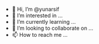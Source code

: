 - 👋 Hi, I’m @yunarsif
- 👀 I’m interested in ...
- 🌱 I’m currently learning ...
- 💞️ I’m looking to collaborate on ...
- 📫 How to reach me ...

<!---
yunarsif/yunarsif is a ✨ special ✨ repository because its `README.md` (this file) appears on your GitHub profile.
You can click the Preview link to take a look at your changes.
--->
